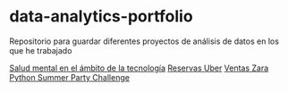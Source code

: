 # data-analytics-portfolio
Repositorio para guardar diferentes proyectos de análisis de datos en los que he trabajado

[Salud mental en el ámbito de la tecnología](https://github.com/AlvaroPicaza/data-analytics-portfolio/tree/994587796250822bc6d1cb5c20dd2948e9692e76/Salud%20mental%20tecnolog%C3%ADa)
[Reservas Uber](https://github.com/AlvaroPicaza/data-analytics-portfolio/tree/606dd13296dd55f2efd7b019655d20744218bdb5/Uber)
[Ventas Zara](https://github.com/AlvaroPicaza/data-analytics-portfolio/tree/606dd13296dd55f2efd7b019655d20744218bdb5/Ventas%20Zara)
[Python Summer Party Challenge](https://github.com/AlvaroPicaza/data-analytics-portfolio/tree/606dd13296dd55f2efd7b019655d20744218bdb5/python-summer-party)
